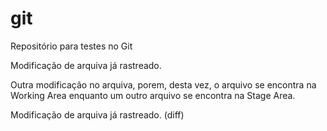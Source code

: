 # git
Repositório para testes no Git

Modificação de arquiva já rastreado.

Outra modificação no arquiva, porem, desta vez, o arquivo se encontra na Working Area
enquanto um outro arquivo se encontra na Stage Area.

Modificação de arquiva já rastreado. (diff)

